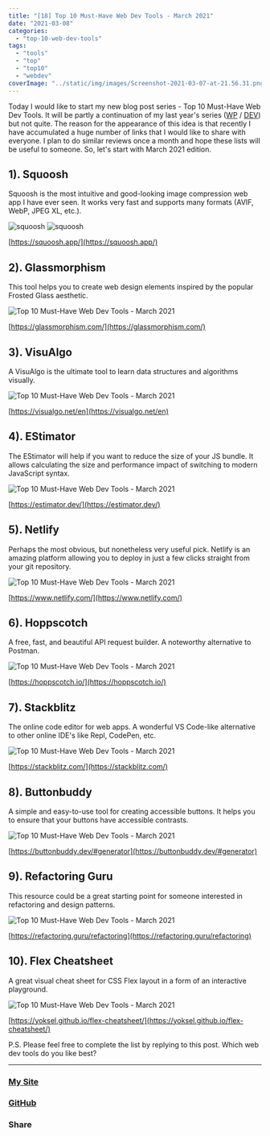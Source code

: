 ```yaml
---
title: "[18] Top 10 Must-Have Web Dev Tools - March 2021"
date: "2021-03-08"
categories:
  - "top-10-web-dev-tools"
tags:
  - "tools"
  - "top"
  - "top10"
  - "webdev"
coverImage: "../static/img/images/Screenshot-2021-03-07-at-21.56.31.png"
---
```


Today I would like to start my new blog post series - Top 10 Must-Have Web Dev Tools. It will be partly a continuation of my last year's series ([WP](https://create-react-app.com/tag/top/) / [DEV](https://dev.to/villivald/series/9717)) but not quite. The reason for the appearance of this idea is that recently I have accumulated a huge number of links that I would like to share with everyone. I plan to do similar reviews once a month and hope these lists will be useful to someone. So, let's start with March 2021 edition.

## 1). Squoosh

Squoosh is the most intuitive and good-looking image compression web app I have ever seen. It works very fast and supports many formats (AVIF, WebP, JPEG XL, etc.).

![squoosh](https://reverent-carson-67c52e.netlify.app/static/img/images/Screenshot-2021-03-07-at-21.44.16-1024x826.png)
![squoosh](https://reverent-carson-67c52e.netlify.app/static/img/images/Screenshot-2021-03-07-at-21.44.58-1024x528.png)

[https://squoosh.app/](https://squoosh.app/)

## 2). Glassmorphism

This tool helps you to create web design elements inspired by the popular Frosted Glass aesthetic.

![Top 10 Must-Have Web Dev Tools - March 2021](https://reverent-carson-67c52e.netlify.app/static/img/images/Screenshot-2021-03-07-at-21.45.32-1024x780.png)

[https://glassmorphism.com/](https://glassmorphism.com/)

## 3). VisuAlgo

A VisuAlgo is the ultimate tool to learn data structures and algorithms visually.

![Top 10 Must-Have Web Dev Tools - March 2021](https://reverent-carson-67c52e.netlify.app/static/img/images/Screenshot-2021-03-07-at-21.46.34-1024x532.png)

[https://visualgo.net/en](https://visualgo.net/en)

## 4). EStimator

The EStimator will help if you want to reduce the size of your JS bundle. It allows calculating the size and performance impact of switching to modern JavaScript syntax.

![Top 10 Must-Have Web Dev Tools - March 2021](https://reverent-carson-67c52e.netlify.app/static/img/images/Screenshot-2021-03-07-at-21.56.31-1-1024x564.png)

[https://estimator.dev/](https://estimator.dev/)

## 5). Netlify

Perhaps the most obvious, but nonetheless very useful pick. Netlify is an amazing platform allowing you to deploy in just a few clicks straight from your git repository.

![Top 10 Must-Have Web Dev Tools - March 2021](https://reverent-carson-67c52e.netlify.app/static/img/images/Screenshot-2021-03-07-at-21.57.15-1024x433.png)

[https://www.netlify.com/](https://www.netlify.com/)

## 6). Hoppscotch

A free, fast, and beautiful API request builder. A noteworthy alternative to Postman.

![Top 10 Must-Have Web Dev Tools - March 2021](https://reverent-carson-67c52e.netlify.app/static/img/images/Screenshot-2021-03-07-at-21.57.29-1024x532.png)

[https://hoppscotch.io/](https://hoppscotch.io/)

## 7). Stackblitz

The online code editor for web apps. A wonderful VS Code-like alternative to other online IDE's like Repl, CodePen, etc.

![Top 10 Must-Have Web Dev Tools - March 2021](https://reverent-carson-67c52e.netlify.app/static/img/images/Screenshot-2021-03-07-at-22.54.31-1024x348.png)

[https://stackblitz.com/](https://stackblitz.com/)

## 8). Buttonbuddy

A simple and easy-to-use tool for creating accessible buttons. It helps you to ensure that your buttons have accessible contrasts.

![Top 10 Must-Have Web Dev Tools - March 2021](https://reverent-carson-67c52e.netlify.app/static/img/images/Screenshot-2021-03-07-at-22.55.19-1024x507.png)

[https://buttonbuddy.dev/#generator](https://buttonbuddy.dev/#generator)

## 9). Refactoring Guru

This resource could be a great starting point for someone interested in refactoring and design patterns.

![Top 10 Must-Have Web Dev Tools - March 2021](https://reverent-carson-67c52e.netlify.app/static/img/images/Screenshot-2021-03-07-at-22.53.48-1024x531.png)

[https://refactoring.guru/refactoring](https://refactoring.guru/refactoring)

## 10). Flex Cheatsheet

A great visual cheat sheet for CSS Flex layout in a form of an interactive playground.

![Top 10 Must-Have Web Dev Tools - March 2021](https://reverent-carson-67c52e.netlify.app/static/img/images/Screenshot-2021-03-08-at-13.54.25-1024x518.png)

[https://yoksel.github.io/flex-cheatsheet/](https://yoksel.github.io/flex-cheatsheet/)

P.S. Please feel free to complete the list by replying to this post. Which web dev tools do you like best?

---

### [My Site](https://villivald.com/)

### [GitHub](https://github.com/villivald)

### Share

<script src="https://yastatic.net/share2/share.js"></script>
